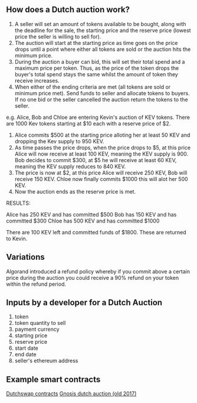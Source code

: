 ## How does a Dutch auction work?

1. A seller will set an amount of tokens available to be bought, along with the deadline for the sale, the starting price and the reserve price (lowest price the seller is willing to sell for).
2. The auction will start at the starting price as time goes on the price drops until a point where either all tokens are sold or the auction hits the minimum price.
3. During the auction a buyer can bid, this will set their total spend and a maximum price per token. Thus, as the price of the token drops the buyer's total spend stays the same whilst the amount of token they receive increases.
4. When either of the ending criteria are met (all tokens are sold or minimum price met). Send funds to seller and allocate tokens to buyers. If no one bid or the seller cancelled the auction return the tokens to the seller.

e.g. Alice, Bob and Chloe are entering Kevin's auction of KEV tokens.
There are 1000 Kev tokens starting at $10 each with a reserve price of $2.
1. Alice commits $500 at the starting price alloting her at least 50 KEV and dropping the Kev supply to 950 KEV.
2. As time passes the price drops, when the price drops to $5, at this price Alice will now receive at least 100 KEV, meaning the KEV supply is 900.
Bob decides to commit $300, at $5 he will receive at least 60 KEV, meaning the KEV supply reduces to 840 KEV.
3. The price is now at $2, at this price Alice will receive 250 KEV, Bob will receive 150 KEV. Chloe now finally commits $1000 this will alot her 500 KEV.
4. Now the auction ends as the reserve price is met.

RESULTS:

Alice has 250 KEV and has committed $500
Bob has 150 KEV and has committed $300
Chloe has 500 KEV and has committed $1000

There are 100 KEV left and committed funds of $1800. These are returned to Kevin.

## Variations

Algorand introduced a refund policy whereby if you commit above a certain price during the auction you could receive a 90% refund on your token within the refund period.

## Inputs by a developer for a Dutch Auction

1. token
2. token quantity to sell
3. payment currency
4. starting price
5. reserve price
6. start date 
7. end date
8. seller's ethereum address

## Example smart contracts

[Dutchswap contracts](https://github.com/deepyr/DutchSwap/tree/master/contracts)
[Gnosis dutch auction (old 2017)](https://github.com/maurelian/dutch-auction/tree/master/contracts)
